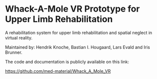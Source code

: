 # Whack-A-Mole VR Prototype for Upper Limb Rehabilitation
A rehabilitation system for upper limb rehabilitation and spatial neglect in virtual reality.

Maintained by: Hendrik Knoche, Bastian I. Hougaard, Lars Evald and Iris Brunner.

The code and documentation is publicly available on this link:

https://github.com/med-material/Whack_A_Mole_VR
